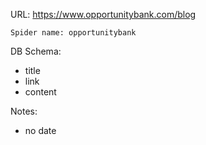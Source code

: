 URL: https://www.opportunitybank.com/blog

    Spider name: opportunitybank

DB Schema:
- title
- link
- content

Notes:
- no date